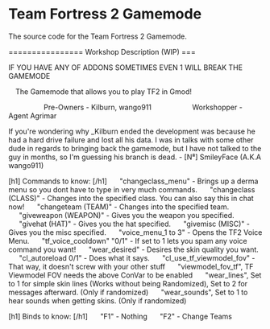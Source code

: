 # Team Fortress 2 Gamemode
The source code for the Team Fortress 2 Gamemode.

================ Workshop Description (WIP) ===

IF YOU HAVE ANY OF ADDONS SOMETIMES EVEN 1 WILL BREAK THE GAMEMODE

  The Gamemode that allows you to play TF2 in Gmod!

          Pre-Owners - Kilburn, wango911
           Workshopper - Agent Agrimar

If you're wondering why _Kilburn ended the development was because he had a hard drive failure and lost all his data. I was in talks with some other dude in regards to bringing back the gamemode, but I have not talked to the guy in months, so I'm guessing his branch is dead. - [N⁸] SmileyFace (A.K.A wango911)

[h1] Commands to know:	[/h1]
   "changeclass_menu" - Brings up a derma menu so you dont have to type in very much commands.
   "changeclass (CLASS)" - Changes into the specified class. You can also say this in chat now!
   "changeteam (TEAM)" - Changes into the specified team.
   "giveweapon (WEAPON)" - Gives you the weapon you specified.
   "givehat (HAT)" - Gives you the hat specified.
   "givemisc (MISC)" - Gives you the misc specified.
   "voice_menu_1 to 3" - Opens the TF2 Voice Menu.
   "tf_voice_cooldown" "0/1" - If set to 1 lets you spam any voice command you want!
   "wear_desired" - Desires the skin quality you want.
   "cl_autoreload 0/1" - Does what it says.
   "cl_use_tf_viewmodel_fov" - That way, it doesn't screw with your other stuff
   "viewmodel_fov_tf", TF Viewmodel FOV needs the above ConVar to be enabled
   "wear_lines", Set to 1 for simple skin lines (Works without being Randomized), Set to 2 for    messages afterward. (Only if randomized)
   "wear_sounds", Set to 1 to hear sounds when getting skins. (Only if randomized)

[h1] Binds to know:	[/h1]
   "F1" - Nothing
   "F2" - Change Teams
